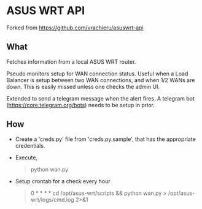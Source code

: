 # ASUS WRT API  
Forked from https://github.com/vrachieru/asuswrt-api   

## What
Fetches information from a local ASUS WRT router. 

Pseudo monitors setup for WAN connection status. Useful when a Load Balancer is setup between two WAN connections, and when 1/2 WANs are down. This is easily missed unless one checks the admin UI.   

Extended to send a telegram message when the alert fires. A telegram bot (https://core.telegram.org/bots) needs to be setup in prior. 

## How

-   Create a 'creds.py' file from 'creds.py.sample', that has the appropriate credentials.

-   Execute,

    >   python wan.py

-   Setup crontab for a check every hour

    >   0 * * * * cd /opt/asus-wrt/scripts && python wan.py > /opt/asus-wrt/logs/cmd.log 2>&1